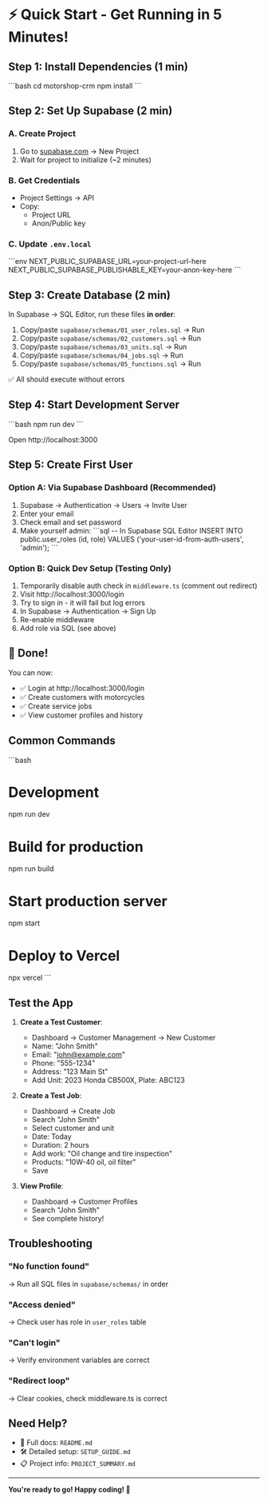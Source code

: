 # ⚡ Quick Start - Get Running in 5 Minutes!

## Step 1: Install Dependencies (1 min)
\`\`\`bash
cd motorshop-crm
npm install
\`\`\`

## Step 2: Set Up Supabase (2 min)

### A. Create Project
1. Go to [supabase.com](https://supabase.com) → New Project
2. Wait for project to initialize (~2 minutes)

### B. Get Credentials
- Project Settings → API
- Copy:
  - Project URL
  - Anon/Public key

### C. Update `.env.local`
\`\`\`env
NEXT_PUBLIC_SUPABASE_URL=your-project-url-here
NEXT_PUBLIC_SUPABASE_PUBLISHABLE_KEY=your-anon-key-here
\`\`\`

## Step 3: Create Database (2 min)

In Supabase → SQL Editor, run these files **in order**:

1. Copy/paste `supabase/schemas/01_user_roles.sql` → Run
2. Copy/paste `supabase/schemas/02_customers.sql` → Run  
3. Copy/paste `supabase/schemas/03_units.sql` → Run
4. Copy/paste `supabase/schemas/04_jobs.sql` → Run
5. Copy/paste `supabase/schemas/05_functions.sql` → Run

✅ All should execute without errors

## Step 4: Start Development Server
\`\`\`bash
npm run dev
\`\`\`

Open http://localhost:3000

## Step 5: Create First User

### Option A: Via Supabase Dashboard (Recommended)
1. Supabase → Authentication → Users → Invite User
2. Enter your email
3. Check email and set password
4. Make yourself admin:
\`\`\`sql
-- In Supabase SQL Editor
INSERT INTO public.user_roles (id, role) 
VALUES ('your-user-id-from-auth-users', 'admin');
\`\`\`

### Option B: Quick Dev Setup (Testing Only)
1. Temporarily disable auth check in `middleware.ts` (comment out redirect)
2. Visit http://localhost:3000/login
3. Try to sign in - it will fail but log errors
4. In Supabase → Authentication → Sign Up
5. Re-enable middleware
6. Add role via SQL (see above)

## 🎉 Done!

You can now:
- ✅ Login at http://localhost:3000/login
- ✅ Create customers with motorcycles
- ✅ Create service jobs
- ✅ View customer profiles and history

## Common Commands

\`\`\`bash
# Development
npm run dev

# Build for production  
npm run build

# Start production server
npm start

# Deploy to Vercel
npx vercel
\`\`\`

## Test the App

1. **Create a Test Customer**:
   - Dashboard → Customer Management → New Customer
   - Name: "John Smith"
   - Email: "john@example.com"
   - Phone: "555-1234"
   - Address: "123 Main St"
   - Add Unit: 2023 Honda CB500X, Plate: ABC123

2. **Create a Test Job**:
   - Dashboard → Create Job
   - Search "John Smith"
   - Select customer and unit
   - Date: Today
   - Duration: 2 hours
   - Add work: "Oil change and tire inspection"
   - Products: "10W-40 oil, oil filter"
   - Save

3. **View Profile**:
   - Dashboard → Customer Profiles
   - Search "John Smith"
   - See complete history!

## Troubleshooting

### "No function found"
→ Run all SQL files in `supabase/schemas/` in order

### "Access denied"  
→ Check user has role in `user_roles` table

### "Can't login"
→ Verify environment variables are correct

### "Redirect loop"
→ Clear cookies, check middleware.ts is correct

## Need Help?

- 📖 Full docs: `README.md`
- 🛠️ Detailed setup: `SETUP_GUIDE.md`  
- 📋 Project info: `PROJECT_SUMMARY.md`

---

**You're ready to go! Happy coding! 🚀**


